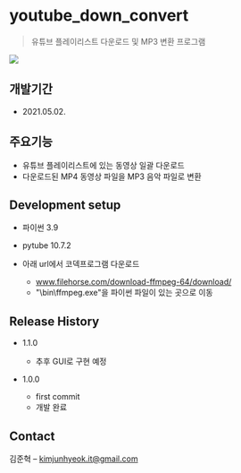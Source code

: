 # youtube_down_convert
> 유튜브 플레이리스트 다운로드 및 MP3 변환 프로그램

![](readme-img/header.jpg)


## 개발기간
* 2021.05.02.


## 주요기능
* 유튜브 플레이리스트에 있는 동영상 일괄 다운로드
* 다운로드된 MP4 동영상 파일을 MP3 음악 파일로 변환


## Development setup
* 파이썬 3.9
* pytube 10.7.2

* 아래 url에서 코덱프로그램 다운로드
  * www.filehorse.com/download-ffmpeg-64/download/ 
  * "\bin\ffmpeg.exe"을 파이썬 파일이 있는 곳으로 이동


## Release History
* 1.1.0
  * 추후 GUI로 구현 예정

* 1.0.0
  * first commit
  * 개발 완료


## Contact

김준혁 – kimjunhyeok.it@gmail.com
